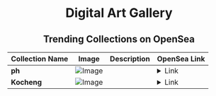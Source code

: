 <div align="center">

# Digital Art Gallery

## Trending Collections on OpenSea

| Collection Name                       | Image                                                                                     | Description                       | OpenSea Link                                                                                          |
|---------------------------------------|-------------------------------------------------------------------------------------------|-----------------------------------|--------------------------------------------------------------------------------------------------------|
| **ph** | ![Image](https://i.seadn.io/s/raw/files/c3a98f4b6f4a0e644193df465618d4ad.jpg?w=500&auto=format?w=200&auto=format) |  | <details><summary>Link</summary>[ph](https://opensea.io/collection/ph-31)</details> |
| **Kocheng** | ![Image](https://i.seadn.io/s/raw/files/ea5c8fc45b53795c68b7a0b02ca0a5b9.png?w=500&auto=format?w=200&auto=format) |  | <details><summary>Link</summary>[Kocheng](https://opensea.io/collection/kocheng-1)</details> |

</div>